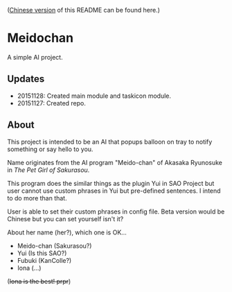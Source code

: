 ([Chinese version](README_zh_cn.md) of this README can be found here.)

# Meidochan

A simple AI project.

## Updates
* 20151128: Created main module and taskicon module.
* 20151127: Created repo.

## About
This project is intended to be an AI that popups balloon on tray to notify something or say hello to you.

Name originates from the AI program "Meido-chan" of Akasaka Ryunosuke in *The Pet Girl of Sakurasou*.

This program does the similar things as the plugin Yui in SAO Project but user cannot use custom phrases in Yui but pre-defined sentences. I intend to do more than that.

User is able to set their custom phrases in config file. Beta version would be Chinese but you can set yourself isn't it?

About her name (her?), which one is OK...
* Meido-chan (Sakurasou?)
* Yui (Is this SAO?)
* Fubuki (KanColle?)
* Iona (...)

(~~Iona is the best! prpr~~)
